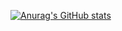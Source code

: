 [![Anurag's GitHub stats](https://github-readme-stats.vercel.app/api?username=simaanc)](https://github.com/anuraghazra/github-readme-stats)

<!---
simaanc/simaanc is a ✨ special ✨ repository because its `README.md` (this file) appears on your GitHub profile.
You can click the Preview link to take a look at your changes.
--->
